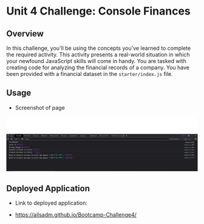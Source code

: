 # Unit 4 Challenge: Console Finances

## Overview

In this challenge, you'll be using the concepts you've learned to complete the required activity. This activity presents a real-world situation in which your newfound JavaScript skills will come in handy. You are tasked with creating code for analyzing the financial records of a company. You have been provided with a financial dataset in the `starter/index.js` file.


## Usage

* Screenshot of page

 ![Alt text](./Capture.PNG "Title")

## Deployed Application

* Link to deployed application:

* https://ailsadm.github.io/Bootcamp-Challenge4/
